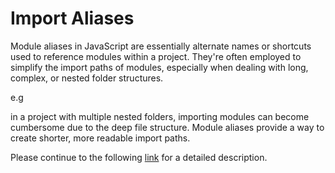 # Import Aliases


Module aliases in JavaScript are essentially alternate names or shortcuts used to reference modules within a project. They're often employed to simplify the import paths of modules, especially when dealing with long, complex, or nested folder structures.

e.g

in a project with multiple nested folders, importing modules can become cumbersome due to the deep file structure. Module aliases provide a way to create shorter, more readable import paths.

Please continue to the following [link](https://nextjs.org/docs/app/building-your-application/configuring/absolute-imports-and-module-aliases#module-aliases) for a detailed description.